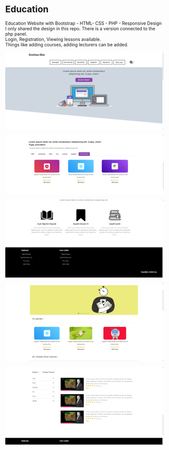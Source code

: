 # Education
Education Website with Bootstrap - HTML- CSS - PHP  - Responsive Design  <br>
I only shared the design in this repo. There is a version connected to the php panel.  <br>
Login, Registration, Viewing lessons available. <br>
Things like adding courses, adding lecturers can be added.  <br>

![Ana Sayfa](images/1.png)  <br>

![Ana Sayfa](images/2.png) <br>

![Ana Sayfa](images/3.png)  <br>

![Ana Sayfa](images/4.png)  <br>

![Ana Sayfa](images/5.png) <br>
